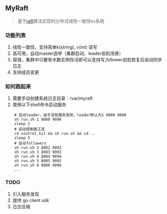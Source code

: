 ## MyRaft

> 基于[raft](https://github.com/maemual/raft-zh_cn)算法实现的分布式线性一致性kv系统

### 功能列表

1. 线性一致性，支持简单k(string), v(int) 读写
2. 高可用，自动master选举（集群启动、leader宕机场景）
3. 容错，集群中只要有半数实例存活即可以支持写,follower宕机恢复后自动同步日志
4. 支持成员变更

### 如何跑起来

1. 需要手动创建系统日志目录：/var/myraft
2. 使用以下shell命令启动服务

```shell
    # 启动leader，由于没有服务发现，leader默认为1 8080 9090
    sh run.sh 1 8080 9090 
    sleep 2
    # 启动控制面工具
    cd control_kit && sh run.sh && cd ..
    sleep 3
    # 启动followers
    sh run.sh 2 8082 9092
    sh run.sh 3 8083 9093
    sh run.sh 4 8084 9094
    sh run.sh 5 8085 9095
    sh run.sh 6 8086 9096
    ...
```

### TODO

1. 引入服务发现
2. 提供 go client sdk
3. 日志压缩
